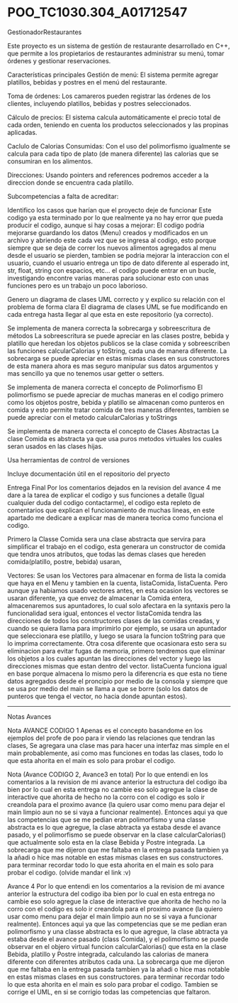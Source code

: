 # POO_TC1030.304_A01712547
GestionadorRestaurantes


Este proyecto es un sistema de gestión de restaurante desarrollado en C++, que permite a los propietarios de restaurantes administrar su menú, tomar órdenes y gestionar reservaciones. 


Características principales
Gestión de menú: El sistema permite agregar platillos, bebidas y postres en el menú del restaurante.


Toma de órdenes: Los camareros pueden registrar las órdenes de los clientes, incluyendo platillos, bebidas y postres seleccionados.


Cálculo de precios: El sistema calcula automáticamente el precio total de cada orden, teniendo en cuenta los productos seleccionados y las propinas aplicadas.


Caclulo de Calorias Consumidas: Con el uso del polimorfismo igualmente se calcula para cada tipo de plato (de manera diferente) las calorias que se consumiran en los alimentos.


Direcciones: Usando pointers and references podremos acceder a la direccion donde se encuentra cada platillo.



Subcompetencias a falta de acreditar:


Identifico los casos que harían que el proyecto deje de funcionar
Este codigo ya esta terminado por lo que realmente ya no hay error que pueda producir el codigo, aunque si hay cosas a mejorar: El codigo podria mejorarse guardando los datos (Menu) creados y modificados en un archivo y abriendo este cada vez que se ingresa al codigo, esto porque siempre que se deja de correr los nuevos alimentos agregados al menu desde el usuario se pierden, tambien se podria mejorar la interaccion con el usuario, cuando el usuario entrega un tipo de dato diferente al esperado int, str, float, string con espacios, etc... el codigo puede entrar en un bucle, investigando encontre varias maneras para solucionar esto con unas funciones pero es un trabajo un poco laborioso.


Genero un diagrama de clases UML correcto y y explico su relación con el problema de forma clara
El diagrama de clases UML se fue modificando en cada entrega hasta llegar al que esta en este repositorio (ya correcto).


Se implementa de manera correcta la sobrecarga y sobreescritura de métodos
La sobreescritura se puede apreciar en las clases postre, bebida y platillo que heredan los objetos publicos se la clase comida y sobreescriben las funciones calcularCalorias y toString, cada una de manera diferente.
La sobrecarga se puede apreciar en estas mismas clases en sus constructores de esta manera ahora es mas seguro manipular sus datos argumentos y mas sencillo ya que no tenemos usar getter o setters.


Se implementa de manera correcta el concepto de Polimorfismo
El polimorfismo se puede apreciar de muchas maneras en el codigo primero como los objetos postre, bebida y platillo se almacenan como punteros en comida y esto permite tratar comida de tres maneras diferentes, tambien se puede apreciar con el metodo calcularCalorias y toStrings


Se implementa de manera correcta el concepto de Clases Abstractas
La clase Comida es abstracta ya que usa puros metodos virtuales los cuales seran usados en las clases hijas.


Usa herramientas de control de versiones


Incluye documentación útil en el repositorio del pryecto



Entrega Final
Por los comentarios dejados en la revision del avance 4 me dare a la tarea de explicar el codigo y sus funciones a detalle (Igual cualquier duda del codigo contactarme), el codigo esta repleto de comentarios que explican el funcionamiento de muchas lineas, en este apartado me dedicare a explicar mas de manera teorica como funciona el codigo. 

Primero la Classe Comida sera una clase abstracta que servira para simplificar el trabajo en el codigo, esta generara un constructor de comida que tendra unos atributos, que todas las demas clases que hereden comida(platillo, postre, bebida) usaran, 


Vectores:
Se usan los Vectores para almacenar en forma de lista la comida que haya en el Menu y tambien en la cuenta, listaComida, listaCuenta. Pero aunque ya habiamos usado vectores antes, en esta ocasion los vectores se usaran diferente, ya que envez de almacenar la Comida entera, almacenaremos sus apuntadores, lo cual solo afectara en la syntaxis pero la funcionalidad sera igual, entonces el vector listaComida tendra las direcciones de todos los constructores clases de las comidas creadas, y cuando se quiera llama para imprimirlo por ejemplo, se usara un apuntador que seleccionara ese platillo, y luego se usara la funcion toString para que lo imprima correctamente. Otra cosa diferente que ocasionara esto sera su eliminacion para evitar fugas de memoria, primero tendremos que eliminar los objetos a los cuales apuntan las direcciones del vector y luego las direcciones mismas que estan dentro del vector. listaCuenta funciona igual en base porque almacena lo mismo pero la diferencria es que esta no tiene datos agregados desde el proncipio por medio de la consola y siempre que se usa por medio del main se llama a que se borre (solo los datos de punteros que tenga el vector, no hacia donde apuntan estos).



---------------------------------------------------------------------------------------
Notas Avances



Nota AVANCE CODIGO 1
Apenas es el concepto basandome en los ejemplos del profe de poo para ir viendo las relaciones que tendran las clases, Se agregara una clase mas para hacer una interfaz mas simple en el main probablemente, asi como mas funciones en todas las clases, todo lo que esta ahorita en el main es solo para probar el codigo.

Nota (Avance CODIGO 2, Avance3 en total)
Por lo que entendi en los comentarios a la revision de mi avance anterior la estructura del codigo iba bien por lo cual en esta entrega no cambie eso solo agregue la clase de interactive que ahorita de hecho no la corro con el codigo es solo ir creandola para el proximo avance (la quiero usar como menu para dejar el main limpio aun no se si vaya a funcionar realmente). Entonces aqui ya que las competencias que se me pedian eran polimorfismo y una classe abstracta es lo que agregue, la clase abtracta ya estaba desde el avance pasado, y el polimorfismo se puede observar en la clase calcularCalorias() que actualmente solo esta en la clase Bebida y Postre integrada. La sobrecarga que me dijeron que me faltaba en la entrega pasada tambien ya la añadi o hice mas notable en estas mismas clases en sus constructores.  para terminar recordar todo lo que esta ahorita en el main es solo para probar el codigo. (olvide mandar el link :v)

Avance 4
Por lo que entendi en los comentarios a la revision de mi avance anterior la estructura del codigo iba bien por lo cual en esta entrega no cambie eso solo agregue la clase de interactive que ahorita de hecho no la corro con el codigo es solo ir creandola para el proximo avance (la quiero usar como menu para dejar el main limpio aun no se si vaya a funcionar realmente). Entonces aqui ya que las competencias que se me pedian eran polimorfismo y una classe abstracta es lo que agregue, la clase abtracta ya estaba desde el avance pasado (class Comida), y el polimorfismo se puede observar en el objero virtual funcion calcularCalorias() que esta en la clase Bebida, platillo y Postre integrada, calculando las calorias de manera diferente con diferentes atributos cada una. La sobrecarga que me dijeron que me faltaba en la entrega pasada tambien ya la añadi o hice mas notable en estas mismas clases en sus constructores.  para terminar recordar todo lo que esta ahorita en el main es solo para probar el codigo. Tambien se corrige el UML, en si se corrigio todas las competencias que faltaron.
